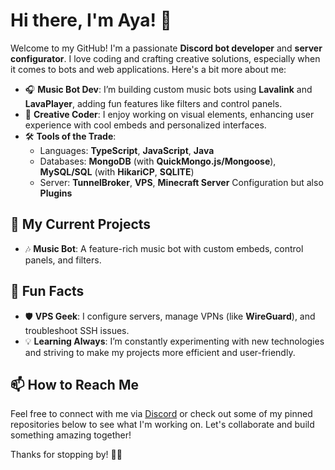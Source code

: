 # Hi there, I'm Aya! :cherry_blossom:

Welcome to my GitHub! I'm a passionate **Discord bot developer** and **server configurator**. I love coding and crafting creative solutions, especially when it comes to bots and web applications. Here's a bit more about me:

- :headphones: **Music Bot Dev**: I’m building custom music bots using **Lavalink** and **LavaPlayer**, adding fun features like filters and control panels.
- :art: **Creative Coder**: I enjoy working on visual elements, enhancing user experience with cool embeds and personalized interfaces.
- 🛠 **Tools of the Trade**:
  - Languages: **TypeScript**, **JavaScript**, **Java**
  - Databases: **MongoDB** (with **QuickMongo.js/Mongoose**), **MySQL/SQL** (with **HikariCP**, **SQLITE**)
  - Server: **TunnelBroker**, **VPS**, **Minecraft Server** Configuration but also  **Plugins** 

## :wrench: My Current Projects
- :notes: **Music Bot**: A feature-rich music bot with custom embeds, control panels, and filters.

## :star2: Fun Facts
- :shield: **VPS Geek**: I configure servers, manage VPNs (like **WireGuard**), and troubleshoot SSH issues.
- :bulb: **Learning Always**: I’m constantly experimenting with new technologies and striving to make my projects more efficient and user-friendly.

## :mailbox: How to Reach Me
Feel free to connect with me via [Discord](dark._queen) or check out some of my pinned repositories below to see what I'm working on. Let's collaborate and build something amazing together!

Thanks for stopping by! :cherry_blossom::sparkling_heart:
